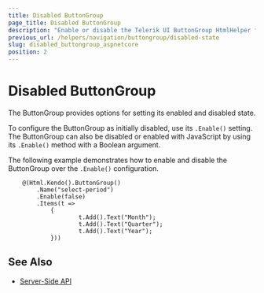 ```yaml
---
title: Disabled ButtonGroup
page_title: Disabled ButtonGroup
description: "Enable or disable the Telerik UI ButtonGroup HtmlHelper for {{ site.framework }}."
previous_url: /helpers/navigation/buttongroup/disabled-state
slug: disabled_buttongroup_aspnetcore
position: 2
---
```


# Disabled ButtonGroup

The ButtonGroup provides options for setting its enabled and disabled state.  

To configure the ButtonGroup as initially disabled, use its `.Enable()` setting. The ButtonGroup can also be disabled or enabled with JavaScript by using its `.Enable()` method with a Boolean argument.

The following example demonstrates how to enable and disable the ButtonGroup over the `.Enable()` configuration.

```
    @(Html.Kendo().ButtonGroup()
        .Name("select-period")
        .Enable(false)
        .Items(t =>
            {
                    t.Add().Text("Month");
                    t.Add().Text("Quarter");
                    t.Add().Text("Year");
            }))
```

## See Also

* [Server-Side API](/api/buttongroup)
